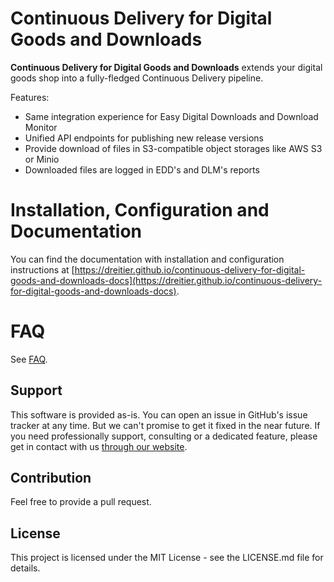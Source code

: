 # Continuous Delivery for Digital Goods and Downloads
__Continuous Delivery for Digital Goods and Downloads__ extends your digital goods shop into a fully-fledged Continuous Delivery pipeline.

Features:
- Same integration experience for Easy Digital Downloads and Download Monitor
- Unified API endpoints for publishing new release versions
- Provide download of files in S3-compatible object storages like AWS S3 or Minio
- Downloaded files are logged in EDD's and DLM's reports

# Installation, Configuration and Documentation
You can find the documentation with installation and configuration instructions at [https://dreitier.github.io/continuous-delivery-for-digital-goods-and-downloads-docs](https://dreitier.github.io/continuous-delivery-for-digital-goods-and-downloads-docs).

# FAQ
See [FAQ](https://dreitier.github.io/continuous-delivery-for-digital-goods-and-downloads-docs/faq).

## Support
This software is provided as-is. You can open an issue in GitHub's issue tracker at any time. But we can't promise to get it fixed in the near future. If you need professionally support, consulting or a dedicated feature, please get in contact with us [through our website](https://dreitier.com).

## Contribution
Feel free to provide a pull request.

## License
This project is licensed under the MIT License - see the LICENSE.md file for details.